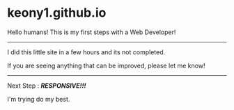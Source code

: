 # keony1.github.io

Hello humans!
This is my first steps with a Web Developer!

***********************************************************
I did this little site in a few hours and its not completed.

If you are seeing anything that can be improved, please let 
me know!
*************************************************************

Next Step :
***RESPONSIVE!!!***



I'm trying do my best. 
